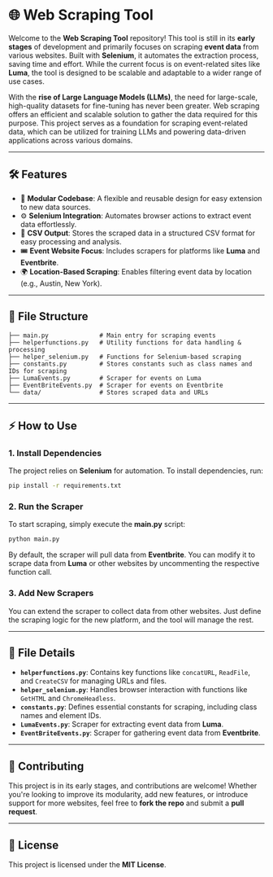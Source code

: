 # 🌐 **Web Scraping Tool** 

Welcome to the **Web Scraping Tool** repository! This tool is still in its **early stages** of development and primarily focuses on scraping **event data** from various websites. Built with **Selenium**, it automates the extraction process, saving time and effort. While the current focus is on event-related sites like **Luma**, the tool is designed to be scalable and adaptable to a wider range of use cases.

With the **rise of Large Language Models (LLMs)**, the need for large-scale, high-quality datasets for fine-tuning has never been greater. Web scraping offers an efficient and scalable solution to gather the data required for this purpose. This project serves as a foundation for scraping event-related data, which can be utilized for training LLMs and powering data-driven applications across various domains.

---

## 🛠 **Features**
- 🔄 **Modular Codebase**: A flexible and reusable design for easy extension to new data sources.
- ⚙️ **Selenium Integration**: Automates browser actions to extract event data effortlessly.
- 💾 **CSV Output**: Stores the scraped data in a structured CSV format for easy processing and analysis.
- 🎟 **Event Website Focus**: Includes scrapers for platforms like **Luma** and **Eventbrite**.
- 🌍 **Location-Based Scraping**: Enables filtering event data by location (e.g., Austin, New York).

---

## 📂 **File Structure**

```
├── main.py              # Main entry for scraping events
├── helperfunctions.py   # Utility functions for data handling & processing
├── helper_selenium.py   # Functions for Selenium-based scraping
├── constants.py         # Stores constants such as class names and IDs for scraping
├── LumaEvents.py        # Scraper for events on Luma
├── EventBriteEvents.py  # Scraper for events on Eventbrite
└── data/                # Stores scraped data and URLs
```

---

## ⚡ **How to Use**

### 1. **Install Dependencies**

The project relies on **Selenium** for automation. To install dependencies, run:

```bash
pip install -r requirements.txt
```

### 2. **Run the Scraper**

To start scraping, simply execute the **main.py** script:

```bash
python main.py
```

By default, the scraper will pull data from **Eventbrite**. You can modify it to scrape data from **Luma** or other websites by uncommenting the respective function call.

### 3. **Add New Scrapers**

You can extend the scraper to collect data from other websites. Just define the scraping logic for the new platform, and the tool will manage the rest.

---

## 📄 **File Details**

- **`helperfunctions.py`**: Contains key functions like `concatURL`, `ReadFile`, and `CreateCSV` for managing URLs and files.
- **`helper_selenium.py`**: Handles browser interaction with functions like `GetHTML` and `ChromeHeadless`.
- **`constants.py`**: Defines essential constants for scraping, including class names and element IDs.
- **`LumaEvents.py`**: Scraper for extracting event data from **Luma**.
- **`EventBriteEvents.py`**: Scraper for gathering event data from **Eventbrite**.

---

## 🤝 **Contributing**

This project is in its early stages, and contributions are welcome! Whether you're looking to improve its modularity, add new features, or introduce support for more websites, feel free to **fork the repo** and submit a **pull request**.

---

## 📄 **License**

This project is licensed under the **MIT License**.